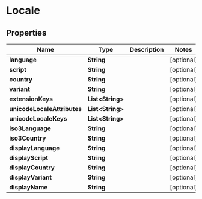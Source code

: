 
# Locale

## Properties
Name | Type | Description | Notes
------------ | ------------- | ------------- | -------------
**language** | **String** |  |  [optional]
**script** | **String** |  |  [optional]
**country** | **String** |  |  [optional]
**variant** | **String** |  |  [optional]
**extensionKeys** | **List&lt;String&gt;** |  |  [optional]
**unicodeLocaleAttributes** | **List&lt;String&gt;** |  |  [optional]
**unicodeLocaleKeys** | **List&lt;String&gt;** |  |  [optional]
**iso3Language** | **String** |  |  [optional]
**iso3Country** | **String** |  |  [optional]
**displayLanguage** | **String** |  |  [optional]
**displayScript** | **String** |  |  [optional]
**displayCountry** | **String** |  |  [optional]
**displayVariant** | **String** |  |  [optional]
**displayName** | **String** |  |  [optional]



